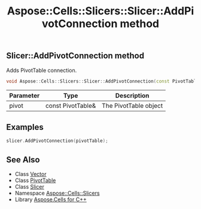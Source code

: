 ﻿---
title: Aspose::Cells::Slicers::Slicer::AddPivotConnection method
linktitle: AddPivotConnection
second_title: Aspose.Cells for C++ API Reference
description: 'Aspose::Cells::Slicers::Slicer::AddPivotConnection method. Adds PivotTable connection in C++.'
type: docs
weight: 600
url: /cpp/aspose.cells.slicers/slicer/addpivotconnection/
---
## Slicer::AddPivotConnection method


Adds PivotTable connection.

```cpp
void Aspose::Cells::Slicers::Slicer::AddPivotConnection(const PivotTable &pivot)
```


| Parameter | Type | Description |
| --- | --- | --- |
| pivot | const PivotTable\& | The PivotTable object |


## Examples


```cpp
slicer.AddPivotConnection(pivotTable);
```

## See Also

* Class [Vector](../../../aspose.cells/vector/)
* Class [PivotTable](../../../aspose.cells.pivot/pivottable/)
* Class [Slicer](../)
* Namespace [Aspose::Cells::Slicers](../../)
* Library [Aspose.Cells for C++](../../../)
